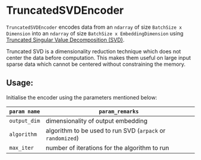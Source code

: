 # TruncatedSVDEncoder

`TruncatedSVDEncoder` encodes data from an `ndarray` of size `BatchSize x Dimension` into an `ndarray` of size `BatchSize x EmbeddingDimension` using [Truncated Singular Value Decomposition (SVD)](https://scikit-learn.org/stable/modules/generated/sklearn.decomposition.TruncatedSVD.html).

Truncated SVD is a dimensionality reduction technique which does not center the data before computation. This makes them useful on large input sparse data which cannot be centered without constraining the memory.


## Usage:

Initialise the encoder using the parameters mentioned below:

| `param name`    | `param_remarks`                                           |
| --------------- | ----------------------------------------------------------|
| `output_dim`    | dimensionality of output embedding                        |
| `algorithm`     | algorithm to be used to run SVD (`arpack` or `randomized`)|
| `max_iter`      | number of iterations for the algorithm to run             |
